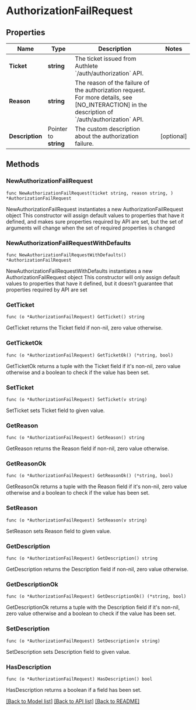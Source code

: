 # AuthorizationFailRequest

## Properties

Name | Type | Description | Notes
------------ | ------------- | ------------- | -------------
**Ticket** | **string** | The ticket issued from Authlete &#x60;/auth/authorization&#x60; API.  | 
**Reason** | **string** | The reason of the failure of the authorization request. For more details, see [NO_INTERACTION] in the description of &#x60;/auth/authorization&#x60; API.  | 
**Description** | Pointer to **string** | The custom description about the authorization failure. | [optional] 

## Methods

### NewAuthorizationFailRequest

`func NewAuthorizationFailRequest(ticket string, reason string, ) *AuthorizationFailRequest`

NewAuthorizationFailRequest instantiates a new AuthorizationFailRequest object
This constructor will assign default values to properties that have it defined,
and makes sure properties required by API are set, but the set of arguments
will change when the set of required properties is changed

### NewAuthorizationFailRequestWithDefaults

`func NewAuthorizationFailRequestWithDefaults() *AuthorizationFailRequest`

NewAuthorizationFailRequestWithDefaults instantiates a new AuthorizationFailRequest object
This constructor will only assign default values to properties that have it defined,
but it doesn't guarantee that properties required by API are set

### GetTicket

`func (o *AuthorizationFailRequest) GetTicket() string`

GetTicket returns the Ticket field if non-nil, zero value otherwise.

### GetTicketOk

`func (o *AuthorizationFailRequest) GetTicketOk() (*string, bool)`

GetTicketOk returns a tuple with the Ticket field if it's non-nil, zero value otherwise
and a boolean to check if the value has been set.

### SetTicket

`func (o *AuthorizationFailRequest) SetTicket(v string)`

SetTicket sets Ticket field to given value.


### GetReason

`func (o *AuthorizationFailRequest) GetReason() string`

GetReason returns the Reason field if non-nil, zero value otherwise.

### GetReasonOk

`func (o *AuthorizationFailRequest) GetReasonOk() (*string, bool)`

GetReasonOk returns a tuple with the Reason field if it's non-nil, zero value otherwise
and a boolean to check if the value has been set.

### SetReason

`func (o *AuthorizationFailRequest) SetReason(v string)`

SetReason sets Reason field to given value.


### GetDescription

`func (o *AuthorizationFailRequest) GetDescription() string`

GetDescription returns the Description field if non-nil, zero value otherwise.

### GetDescriptionOk

`func (o *AuthorizationFailRequest) GetDescriptionOk() (*string, bool)`

GetDescriptionOk returns a tuple with the Description field if it's non-nil, zero value otherwise
and a boolean to check if the value has been set.

### SetDescription

`func (o *AuthorizationFailRequest) SetDescription(v string)`

SetDescription sets Description field to given value.

### HasDescription

`func (o *AuthorizationFailRequest) HasDescription() bool`

HasDescription returns a boolean if a field has been set.


[[Back to Model list]](../README.md#documentation-for-models) [[Back to API list]](../README.md#documentation-for-api-endpoints) [[Back to README]](../README.md)


